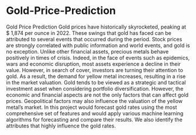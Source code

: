 # Gold-Price-Prediction
Gold Price Prediction  Gold prices have historically skyrocketed, peaking at $ 1,874 per ounce in 2022. These swings that gold has faced can be attributed to several events that occurred during the period. Stock prices are strongly correlated with public information and world events, and gold is no exception.  Unlike other financial assets, precious metals behave positively in times of crisis. Indeed, in the face of events such as epidemics, wars and economic disruption, most assets experience a decline in their value. However, in search of cover, investors are turning their attention to gold. As a result, the demand for yellow metal increases, resulting in a rise in the market valuation.  Gold tends to be viewed as a strategic and tactical investment asset when considering portfolio diversification. However, the economic and financial aspects are not the only factors that can affect gold prices. Geopolitical factors may also influence the valuation of the yellow metal’s market.  In this project would forecast gold rates using the most comprehensive set of features and would apply various machine learning algorithms for forecasting and compare their results. We also identify the attributes that highly influence the gold rates.
